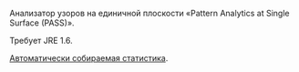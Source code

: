 Анализатор узоров на единичной плоскости «Pattern Analytics at Single Surface (PASS)».

Требует JRE 1.6.

[Автоматически собираемая статистика](ProjectStats.md).